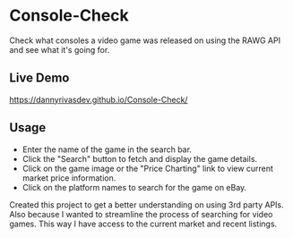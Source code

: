 # Console-Check
Check what consoles a video game was released on using the RAWG API and see what it's going for.

## Live Demo
https://dannyrivasdev.github.io/Console-Check/ 

## Usage
- Enter the name of the game in the search bar.
- Click the "Search" button to fetch and display the game details.
- Click on the game image or the "Price Charting" link to view current market price information.
- Click on the platform names to search for the game on eBay.

Created this project to get a better understanding on using 3rd party APIs. Also because I wanted to streamline the process of searching for video games. This way I have access to the current market and recent listings.  